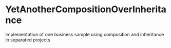 # YetAnotherCompositionOverInheritance
Implementation of one business sample using composition and inheritance in separated projects
